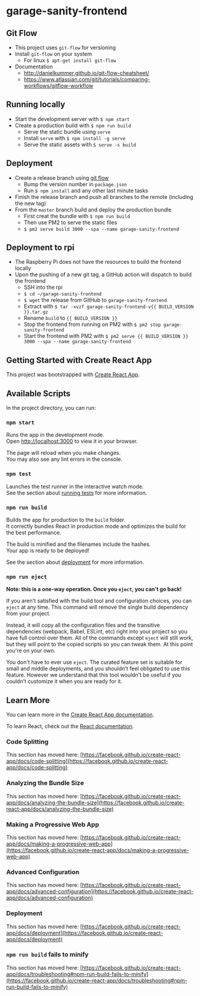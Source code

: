# garage-sanity-frontend

## Git Flow

- This project uses `git-flow` for versioning
- Install `git-flow` on your system
  - For linux `$ apt-get install git-flow`
- Documentation
  - http://danielkummer.github.io/git-flow-cheatsheet/
  - https://www.atlassian.com/git/tutorials/comparing-workflows/gitflow-workflow

## Running locally

- Start the development server with `$ npm start`
- Create a production build with `$ npm run build`
  - Serve the static bundle using `serve`
  - Install `serve` with `$ npm install -g serve`
  - Serve the static assets with `$ serve -s build`

## Deployment

- Create a release branch using [git flow](#git-flow)
  - Bump the version number in `package.json`
  - Run `$ npm install` and any other last minute tasks
- Finish the release branch and push all branches to the remote (including the new tag)
- From the `master` branch build and deploy the production bundle
  - First creat the bundle with `$ npm run build`
  - Then use PM2 to serve the static files
  - `$ pm2 serve build 3000 --spa --name garage-sanity-frontend`

## Deployment to rpi

- The Raspberry Pi does not have the resources to build the frontend locally
- Upon the pushing of a new git tag, a GitHub action will dispatch to build the frontend
  - SSH into the rpi
  - `$ cd ~/garage-sanity-frontend`
  - `$ wget` the release from GitHub to `garage-sanity-frontend`
  - Extract with `$ tar -xvzf garage-sanity-frontend-v{{ BUILD_VERSION }}.tar.gz`
  - Rename `build` to `{{ BUILD_VERSION }}`
  - Stop the frontend from running on PM2 with `$ pm2 stop garage-sanity-frontend`
  - Start the frontend with PM2 with `$ pm2 serve {{ BUILD_VERSION }} 3000 --spa --name garage-sanity-frontend`

## Getting Started with Create React App

This project was bootstrapped with [Create React App](https://github.com/facebook/create-react-app).

## Available Scripts

In the project directory, you can run:

### `npm start`

Runs the app in the development mode.\
Open [http://localhost:3000](http://localhost:3000) to view it in your browser.

The page will reload when you make changes.\
You may also see any lint errors in the console.

### `npm test`

Launches the test runner in the interactive watch mode.\
See the section about [running tests](https://facebook.github.io/create-react-app/docs/running-tests) for more information.

### `npm run build`

Builds the app for production to the `build` folder.\
It correctly bundles React in production mode and optimizes the build for the best performance.

The build is minified and the filenames include the hashes.\
Your app is ready to be deployed!

See the section about [deployment](https://facebook.github.io/create-react-app/docs/deployment) for more information.

### `npm run eject`

**Note: this is a one-way operation. Once you `eject`, you can't go back!**

If you aren't satisfied with the build tool and configuration choices, you can `eject` at any time. This command will remove the single build dependency from your project.

Instead, it will copy all the configuration files and the transitive dependencies (webpack, Babel, ESLint, etc) right into your project so you have full control over them. All of the commands except `eject` will still work, but they will point to the copied scripts so you can tweak them. At this point you're on your own.

You don't have to ever use `eject`. The curated feature set is suitable for small and middle deployments, and you shouldn't feel obligated to use this feature. However we understand that this tool wouldn't be useful if you couldn't customize it when you are ready for it.

## Learn More

You can learn more in the [Create React App documentation](https://facebook.github.io/create-react-app/docs/getting-started).

To learn React, check out the [React documentation](https://reactjs.org/).

### Code Splitting

This section has moved here: [https://facebook.github.io/create-react-app/docs/code-splitting](https://facebook.github.io/create-react-app/docs/code-splitting)

### Analyzing the Bundle Size

This section has moved here: [https://facebook.github.io/create-react-app/docs/analyzing-the-bundle-size](https://facebook.github.io/create-react-app/docs/analyzing-the-bundle-size)

### Making a Progressive Web App

This section has moved here: [https://facebook.github.io/create-react-app/docs/making-a-progressive-web-app](https://facebook.github.io/create-react-app/docs/making-a-progressive-web-app)

### Advanced Configuration

This section has moved here: [https://facebook.github.io/create-react-app/docs/advanced-configuration](https://facebook.github.io/create-react-app/docs/advanced-configuration)

### Deployment

This section has moved here: [https://facebook.github.io/create-react-app/docs/deployment](https://facebook.github.io/create-react-app/docs/deployment)

### `npm run build` fails to minify

This section has moved here: [https://facebook.github.io/create-react-app/docs/troubleshooting#npm-run-build-fails-to-minify](https://facebook.github.io/create-react-app/docs/troubleshooting#npm-run-build-fails-to-minify)
